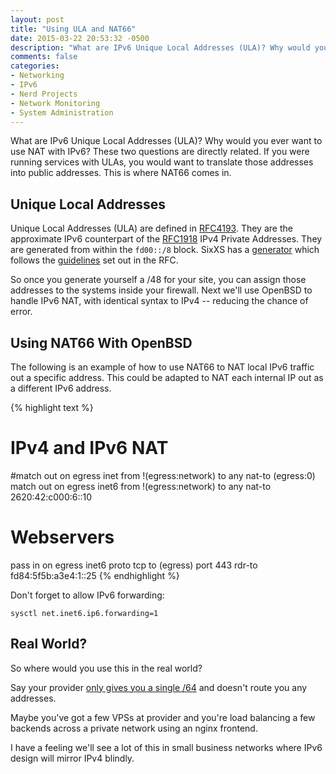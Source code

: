 ```yaml
---
layout: post
title: "Using ULA and NAT66"
date: 2015-03-22 20:53:32 -0500
description: "What are IPv6 Unique Local Addresses (ULA)? Why would you ever want to use NAT with IPv6? These two questions are directly related. If you were running services with ULAs, you would want to translate those addresses into public addresses. This is where NAT66 comes in."
comments: false
categories:
- Networking
- IPv6
- Nerd Projects
- Network Monitoring
- System Administration
---
```

What are IPv6 Unique Local Addresses (ULA)? Why would you ever want to use NAT with IPv6? These two questions are directly related. If you were running services with ULAs, you would want to translate those addresses into public addresses. This is where NAT66 comes in.

## Unique Local Addresses

Unique Local Addresses (ULA) are defined in [RFC4193](https://tools.ietf.org/html/rfc4193). They are the approximate IPv6 counterpart of the [RFC1918](https://tools.ietf.org/html/rfc1918) IPv4 Private Addresses. They are generated from within the `fd00::/8` block. SixXS has a [generator](https://www.sixxs.net/tools/grh/ula/) which follows the [guidelines](https://tools.ietf.org/html/rfc4193#section-3.2.2) set out in the RFC.

So once you generate yourself a /48 for your site, you can assign those addresses to the systems inside your firewall. Next we'll use OpenBSD to handle IPv6 NAT, with identical syntax to IPv4 -- reducing the chance of error.

## Using NAT66 With OpenBSD

The following is an example of how to use NAT66 to NAT local IPv6 traffic out a specific address. This could be adapted to NAT each internal IP out as a different IPv6 address.

{% highlight text %}
# IPv4 and IPv6 NAT
#match out on egress inet from !(egress:network) to any nat-to (egress:0)
match out on egress inet6 from !(egress:network) to any nat-to 2620:42:c000:6::10

# Webservers
pass in on egress inet6 proto tcp to (egress) port 443 rdr-to fd84:5f5b:a3e4:1::25
{% endhighlight %}

Don't forget to allow IPv6 forwarding:

`sysctl net.inet6.ip6.forwarding=1`

## Real World?

So where would you use this in the real world?

Say your provider [only gives you a single /64](http://www.reddit.com/r/ipv6/comments/2so374/managing_a_single_64/) and doesn't route you any addresses. 

Maybe you've got a few VPSs at provider and you're load balancing a few backends across a private network using an nginx frontend.

I have a feeling we'll see a lot of this in small business networks where IPv6 design will mirror IPv4 blindly.
